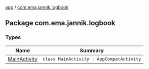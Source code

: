 [app](../index.md) / [com.ema.jannik.logbook](./index.md)

## Package com.ema.jannik.logbook

### Types

| Name | Summary |
|---|---|
| [MainActivity](-main-activity/index.md) | `class MainActivity : AppCompatActivity` |
